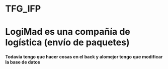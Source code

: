 # TFG_IFP

# LogiMad es una compañía de logística (envío de paquetes) 
#### Todavía tengo que hacer cosas en el back y alomejor tengo que modificar la base de datos
